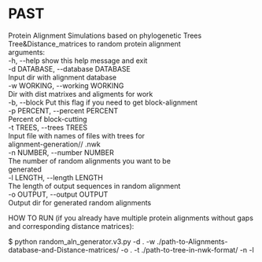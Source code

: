 # PAST
Protein Alignment Simulations based on phylogenetic Trees  
Tree&Distance_matrices to random protein alignment  
arguments:  
  -h, --help            show this help message and exit  
  -d DATABASE, --database DATABASE    
                        Input dir with alignment database  
  -w WORKING, --working WORKING  
                        Dir with dist matrixes and aligments for work  
  -b, --block           Put this flag if you need to get block-alignment  
  -p PERCENT, --percent PERCENT  
                        Percent of block-cutting  
  -t TREES, --trees TREES  
                        Input file with names of files with trees for  
                        alignment-generation// .nwk  
  -n NUMBER, --number NUMBER  
                        The number of random alignments you want to be  
                        generated  
  -l LENGTH, --length LENGTH  
                        The length of output sequences in random alignment  
  -o OUTPUT, --output OUTPUT  
                        Output dir for generated random alignments  
                          
HOW TO RUN (if you already have multiple protein alignments without gaps and corresponding distance matrices):  
  
$ python random_aln_generator.v3.py -d . -w ./path-to-Alignments-database-and-Distance-matrices/ -o . -t ./path-to-tree-in-nwk-format/ -n <number of replics> -l <length>  
